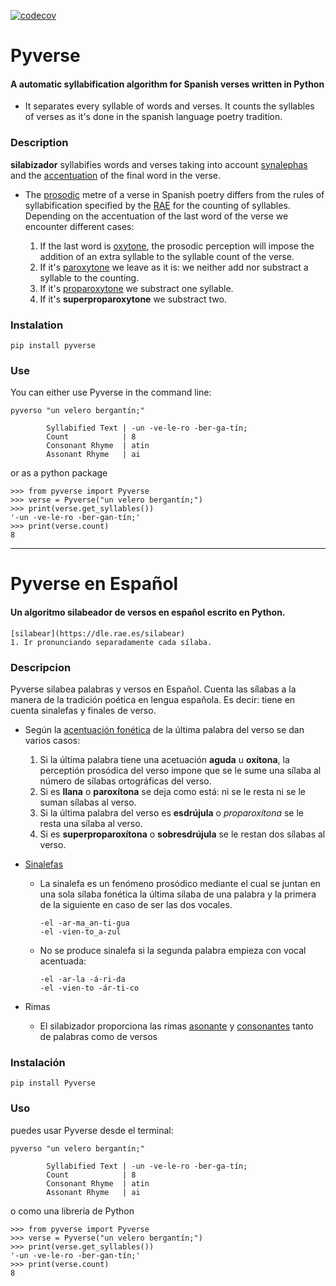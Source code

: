 [![codecov](https://img.shields.io/codecov/c/github/neburnodrog/silabizador)](https://codecov.io/gh/neburnodrog/silabizador)

# Pyverse
#### A automatic syllabification algorithm for Spanish verses written in Python

- It separates every syllable of words and verses. It counts the syllables of verses as it's done in the spanish language poetry tradition.

### Description
  **silabizador** syllabifies words and verses taking into account [synalephas](https://en.wikipedia.org/wiki/Synalepha) and the [accentuation](https://en.wikipedia.org/wiki/Metre_(poetry)#Spanish) of the final word in the verse. 

  - The [prosodic](https://en.wikipedia.org/wiki/Prosody_(linguistics)) metre of a verse in Spanish poetry differs from the rules of syllabification specified by the [RAE](https://en.wikipedia.org/wiki/Royal_Spanish_Academy) for the counting of syllables. Depending on the accentuation of the last word of the verse we encounter different cases:

    1. If the last word is [oxytone](https://en.wikipedia.org/wiki/Oxytone), the prosodic perception will impose the addition of an extra syllable to the syllable count of the verse.
    2. If it's [paroxytone](https://en.wikipedia.org/wiki/Paroxytone) we leave as it is: we neither add nor substract a syllable to the counting.
    3. If it's [proparoxytone](https://en.wikipedia.org/wiki/Proparoxytone) we substract one syllable.
    4. If it's **superproparoxytone** we substract two.  

### Instalation
```
pip install pyverse
```
### Use
You can either use Pyverse in the command line:
```
pyverso "un velero bergantín;"

        Syllabified Text | -un -ve-le-ro -ber-ga-tín;
        Count            | 8
        Consonant Rhyme  | atin
        Assonant Rhyme   | ai
```
or as a python package
```
>>> from pyverse import Pyverse
>>> verse = Pyverse("un velero bergantín;")
>>> print(verse.get_syllables())
'-un -ve-le-ro -ber-gan-tín;'
>>> print(verse.count)
8
```
---

# Pyverse en Español
#### Un algoritmo silabeador de versos en español escrito en Python.
```
[silabear](https://dle.rae.es/silabear)
1. Ir pronunciando separadamente cada sílaba.
```

### Descripcion
Pyverse silabea palabras y versos en Español. Cuenta las sílabas a la manera de la tradición poética en lengua española. 
Es decir: tiene en cuenta sinalefas y finales de verso. 

- Según la [acentuación fonética](https://es.wikipedia.org/wiki/Acentuaci%C3%B3n_del_idioma_espa%C3%B1ol#Reglas_generales_de_acentuaci%C3%B3n) de la última palabra del verso se dan varios casos:

  1. Si la última palabra tiene una acetuación **aguda** u **oxítona**, la perceptión prosódica del verso impone que se le sume una sílaba al número de sílabas ortográficas del verso.  
  2. Si es **llana** o **paroxítona** se deja como está: ni se le resta ni se le suman sílabas al verso.
  3. Si la última palabra del verso es **esdrújula** o *proparoxítona* se le resta una sílaba al verso.
  4. Si es **superproparoxítona** o **sobresdrújula** se le restan dos sílabas al verso.
  
- [Sinalefas](https://es.wikipedia.org/wiki/Sinalefa)

  - La sinalefa es un fenómeno prosódico mediante el cual se juntan en una sola sílaba fonética la última sílaba de una palabra y la primera de la siguiente en caso de ser las dos vocales.
  
    ```
    -el -ar-ma_an-ti-gua
    -el -vien-to_a-zul
    ```
  - No se produce sinalefa si la segunda palabra empieza con vocal acentuada:
  
    ```
    -el -ar-la -á-ri-da
    -el -vien-to -ár-ti-co
    ```
- Rimas

  - El silabizador proporciona las rimas [asonante](https://es.wikipedia.org/wiki/Rima_asonante) y [consonantes](https://es.wikipedia.org/wiki/Rima_consonante) tanto de palabras como de versos

### Instalación
```
pip install Pyverse
```

### Uso
puedes usar Pyverse desde el terminal:
```
pyverso "un velero bergantín;"

        Syllabified Text | -un -ve-le-ro -ber-ga-tín;
        Count            | 8
        Consonant Rhyme  | atin
        Assonant Rhyme   | ai
```
o como una librería de Python
```
>>> from pyverse import Pyverse
>>> verse = Pyverse("un velero bergantín;")
>>> print(verse.get_syllables())
'-un -ve-le-ro -ber-gan-tín;'
>>> print(verse.count)
8
```
